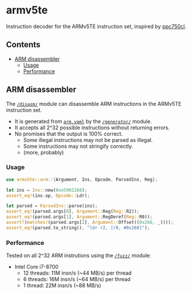 # armv5te

Instruction decoder for the ARMv5TE instruction set, inspired by [ppc750cl](https://github.com/encounter/ppc750cl).

## Contents

- [ARM disassembler](#arm-disassembler)
  - [Usage](#usage)
  - [Performance](#performance)

## ARM disassembler

The [`/disasm/`](/disasm/) module can disassemble ARM instructions in the ARMv5TE instruction set.

- It is generated from [`arm.yaml`](/arm.yaml) by the [`/generator/`](/generator/) module.
- It accepts all 2^32 possible instructions without returning errors.
- No promises that the output is 100% correct.
  - Some illegal instructions may not be parsed as illegal.
  - Some instructions may not stringify correctly.
  - (more, probably)

### Usage

```rust
use armv5te::arm::{Argument, Ins, Opcode, ParsedIns, Reg};

let ins = Ins::new(0xe5902268);
assert_eq!(ins.op, Opcode::Ldr);

let parsed = ParsedIns::parse(ins);
assert_eq!(parsed.args[0], Argument::Reg(Reg::R2));
assert_eq!(parsed.args[1], Argument::RegDeref(Reg::R0));
assert!(matches!(parsed.args[2], Argument::Offset((0x268, _))));
assert_eq!(parsed.to_string(), "ldr r2, [r0, #0x268]");
```

### Performance

Tested on all 2^32 ARM instrutions using the [`/fuzz/`](/fuzz/) module:

- Intel Core i7-8700
  - 12 threads: 11M insn/s (~44 MB/s) per thread
  - 6 threads: 16M insn/s (~64 MB/s) per thread
  - 1 thread: 22M insn/s (~88 MB/s)
